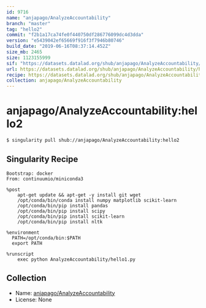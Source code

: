 ```yaml
---
id: 9716
name: "anjapago/AnalyzeAccountability"
branch: "master"
tag: "hello2"
commit: "f2b1a17ca74fe0f440750df286776099dc4d3dda"
version: "e5439042ef65669f916f3f7946b80746"
build_date: "2019-06-16T08:37:14.452Z"
size_mb: 2465
size: 1123155999
sif: "https://datasets.datalad.org/shub/anjapago/AnalyzeAccountability/hello2/2019-06-16-f2b1a17c-e5439042/e5439042ef65669f916f3f7946b80746.simg"
url: https://datasets.datalad.org/shub/anjapago/AnalyzeAccountability/hello2/2019-06-16-f2b1a17c-e5439042/
recipe: https://datasets.datalad.org/shub/anjapago/AnalyzeAccountability/hello2/2019-06-16-f2b1a17c-e5439042/Singularity
collection: anjapago/AnalyzeAccountability
---
```


# anjapago/AnalyzeAccountability:hello2

```bash
$ singularity pull shub://anjapago/AnalyzeAccountability:hello2
```

## Singularity Recipe

```singularity
Bootstrap: docker
From: continuumio/miniconda3

%post
    apt-get update && apt-get -y install git wget
    /opt/conda/bin/conda install numpy matplotlib scikit-learn
    /opt/conda/bin/pip install pandas
    /opt/conda/bin/pip install scipy
    /opt/conda/bin/pip install scikit-learn
    /opt/conda/bin/pip install nltk

%environment
  PATH=/opt/conda/bin:$PATH
  export PATH

%runscript
    exec python AnalyzeAccountability/hello1.py
```

## Collection

 - Name: [anjapago/AnalyzeAccountability](https://github.com/anjapago/AnalyzeAccountability)
 - License: None

